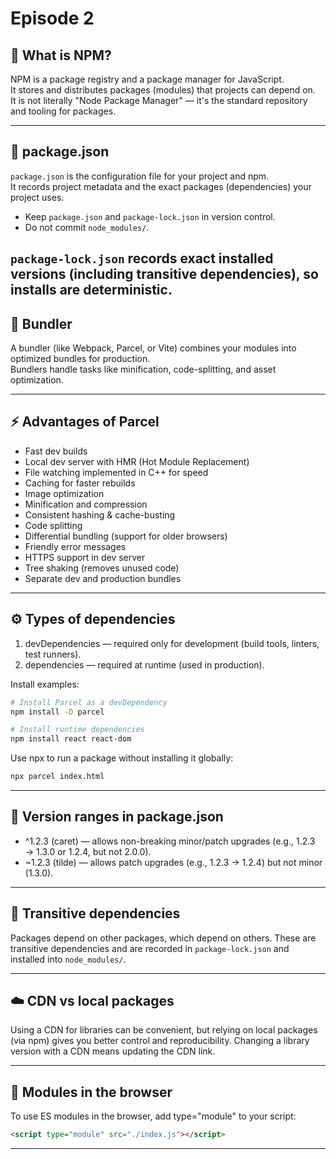 
# Episode 2

## 🧩 What is NPM?
NPM is a package registry and a package manager for JavaScript.  
It stores and distributes packages (modules) that projects can depend on.  
It is not literally "Node Package Manager" — it's the standard repository and tooling for packages.

---

## 📄 package.json
`package.json` is the configuration file for your project and npm.  
It records project metadata and the exact packages (dependencies) your project uses.

- Keep `package.json` and `package-lock.json` in version control.
- Do not commit `node_modules/`.

`package-lock.json` records exact installed versions (including transitive dependencies), so installs are deterministic.
---

## 🧱 Bundler
A bundler (like Webpack, Parcel, or Vite) combines your modules into optimized bundles for production.  
Bundlers handle tasks like minification, code-splitting, and asset optimization.

---

## ⚡ Advantages of Parcel
- Fast dev builds
- Local dev server with HMR (Hot Module Replacement)
- File watching implemented in C++ for speed
- Caching for faster rebuilds
- Image optimization
- Minification and compression
- Consistent hashing & cache-busting
- Code splitting
- Differential bundling (support for older browsers)
- Friendly error messages
- HTTPS support in dev server
- Tree shaking (removes unused code)
- Separate dev and production bundles

---

## ⚙️ Types of dependencies
1. devDependencies — required only for development (build tools, linters, test runners).  
2. dependencies — required at runtime (used in production).

Install examples:
```bash
# Install Parcel as a devDependency
npm install -D parcel

# Install runtime dependencies
npm install react react-dom
```

Use npx to run a package without installing it globally:
```bash
npx parcel index.html
```

---

## 🔢 Version ranges in package.json
- ^1.2.3 (caret) — allows non-breaking minor/patch upgrades (e.g., 1.2.3 → 1.3.0 or 1.2.4, but not 2.0.0).
- ~1.2.3 (tilde) — allows patch upgrades (e.g., 1.2.3 → 1.2.4) but not minor (1.3.0).



---

## 🔁 Transitive dependencies
Packages depend on other packages, which depend on others. These are transitive dependencies and are recorded in `package-lock.json` and installed into `node_modules/`.

---

## ☁️ CDN vs local packages
Using a CDN for libraries can be convenient, but relying on local packages (via npm) gives you better control and reproducibility. Changing a library version with a CDN means updating the CDN link.

---

## 🧩 Modules in the browser
To use ES modules in the browser, add type="module" to your script:
```html
<script type="module" src="./index.js"></script>
```

---